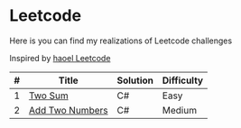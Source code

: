 # Leetcode
Here is you can find my realizations of Leetcode challenges 

Inspired by [haoel Leetcode](https://github.com/haoel/leetcode)

&#35; | Title | Solution | Difficulty
--- |--- |--- |---
1 | [Two Sum](https://leetcode.com/problems/two-sum/) | C# | Easy
2 | [Add Two Numbers](https://leetcode.com/problems/add-two-numbers/) | C# | Medium
